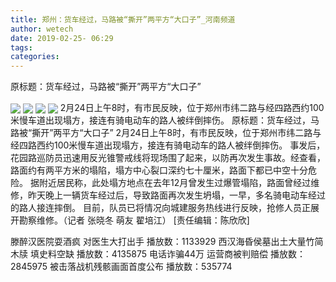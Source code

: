 ```yaml
---
title: 郑州：货车经过，马路被“撕开”两平方“大口子”_河南频道
author: wetech
date: 2019-02-25- 06:29
tags: 
categories: 
---
```

原标题：货车经过，马路被“撕开”两平方“大口子”
<!-- more -->
                
<img align="center" border="0" src="http://p2.ifengimg.com/fck/2019_09/5db0a2af435622c_w600_h405.jpg" />
                
<img align="center" border="0" src="http://p2.ifengimg.com/fck/2019_09/869bed598cf9577_w600_h460.jpg" />
            
<img align="center" border="0" src="http://p2.ifengimg.com/fck/2019_09/b592b5b34940a62_w600_h402.jpg" />
<img align="center" border="0" src="http://p2.ifengimg.com/a/2016/0810/204c433878d5cf9size1_w16_h16.png" />
2月24日上午8时，有市民反映，位于郑州市纬二路与经四路西约100米慢车道出现塌方，接连有骑电动车的路人被绊倒摔伤。
原标题：货车经过，马路被“撕开”两平方“大口子”
2月24日上午8时，有市民反映，位于郑州市纬二路与经四路西约100米慢车道出现塌方，接连有骑电动车的路人被绊倒摔伤。
事发后，花园路巡防员迅速用反光锥警戒线将现场围了起来，以防再次发生事故。经查看，路面约有两平方米的塌陷，塌方中心裂口深约七十厘米，路面下都已中空十分危险。
据附近居民称，此处塌方地点在去年12月曾发生过爆管塌陷，路面曾经过维修，昨天晚上一辆货车经过后，导致路面再次发生坍塌，一早，多名骑电动车经过的路人接连摔倒。
目前，队员已将情况向城建服务热线进行反映，抢修人员正展开勘察维修。（记者 张晓冬 萌友 翟培江）
[责任编辑：陈欣欣]
            
滕醉汉医院耍酒疯 对医生大打出手
播放数：1133929
西汉海昏侯墓出土大量竹简木牍 填史料空缺
播放数：4135875
电话诈骗44万 运营商被判赔偿
播放数：2845975
被击落战机残骸画面首度公布
播放数：535774
